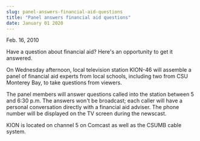 ```yaml
---
slug: panel-answers-financial-aid-questions
title: "Panel answers financial aid questions"
date: January 01 2020
---
```


<p>Feb. 16, 2010
</p><p>Have a question about financial aid? Here's an opportunity to get it answered.
</p><p>On Wednesday afternoon, local television station KION-46 will assemble a panel of financial aid experts from local schools, including two from CSU Monterey Bay, to take questions from viewers.
</p><p>The panel members will answer questions called into the station between 5 and 6:30 p.m. The answers won't be broadcast; each caller will have a personal conversation directly with a financial aid adviser. The phone number will be displayed on the TV screen during the newscast.
</p><p>KION is located on channel 5 on Comcast as well as the CSUMB cable system.
</p><p> 
</p>
